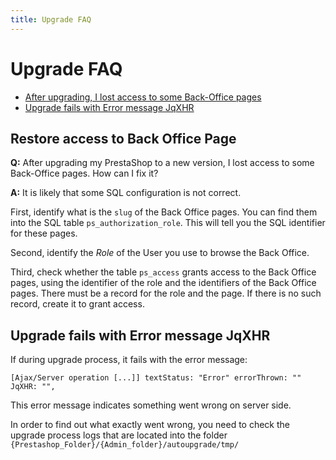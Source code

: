 ```yaml
---
title: Upgrade FAQ
---
```


# Upgrade FAQ

- [After upgrading, I lost access to some Back-Office pages](#restore-access-to-back-office-page)
- [Upgrade fails with Error message JqXHR](#upgrade-fails-with-error-message-jqxhr)


## Restore access to Back Office Page

**Q:** After upgrading my PrestaShop to a new version, I lost access to some Back-Office pages. How can I fix it?

**A:** It is likely that some SQL configuration is not correct.

First, identify what is the `slug` of the Back Office pages. You can find them into the SQL table `ps_authorization_role`. This will tell you the SQL identifier for these pages.

Second, identify the _Role_ of the User you use to browse the Back Office.

Third, check whether the table `ps_access` grants access to the Back Office pages, using the identifier of the role and the identifiers of the Back Office pages. There must be a record for the role and the page. If there is no such record, create it to grant access.

## Upgrade fails with Error message JqXHR

If during upgrade process, it fails with the error message:

```
[Ajax/Server operation [...]] textStatus: "Error" errorThrown: "" JqXHR: "",
```

This error message indicates something went wrong on server side.

In order to find out what exactly went wrong, you need to check the upgrade process logs that are located into the folder `{Prestashop_Folder}/{Admin_folder}/autoupgrade/tmp/`
